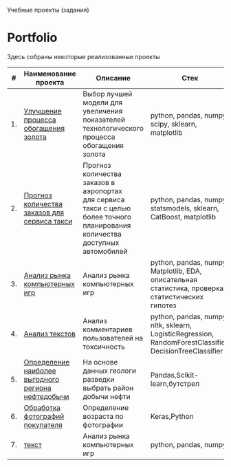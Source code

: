 Учебные проекты (задания)
# Portfolio

Здесь собраны некоторые реализованные проекты

| #    | Наименование проекта                | Описание                                                     | Стек                                                         |
| ---- | ------------------------------------------------------------ | ------------------------------------------------------------ | ------------------------------------------------------------ |
| 1.   | [Улучшение процесса обогащения золота](https://github.com/cfyz325/yandex_practicum/tree/main/gold_recovery) | Выбор лучшей модели для увеличения <br/>показателей технологического процесса <br/>обогащения золота | python, pandas, numpy, scipy, sklearn, matplotlib       |
| 2.   | [Прогноз количества заказов для сервиса такси](https://github.com/cfyz325/yandex_practicum/tree/main/taxi) | Прогноз количества заказов в аэропортах <br/>для сервиса такси с целью более точного планирования количества доступных <br/>автомобилей | python, pandas, numpy, statsmodels, sklearn, CatBoost, matplotlib |
| 3.   | [Анализ рынка компьютерных игр](https://github.com/cfyz325/yandex_practicum/tree/main/games) | Анализ рынка компьютерных игр            | python, pandas, numpy, Matplotlib, EDA, описательная статистика, проверка статистических гипотез |
| 4.   | [Анализ текстов](https://github.com/cfyz325/yandex_practicum/tree/main/toxic_comments) | Анализ комментариев пользователей на токсичность             | python, pandas, numpy, nltk, sklearn, LogisticRegression, RandomForestClassifier, DecisionTreeClassifier |
| 5.   | [Определение наиболее выгодного региона нефтедобычи](https://github.com/cfyz325/yandex_practicum/tree/main/oilwell) |На основе данных геологи разведки выбрать район добычи нефти         | Pandas,Scikit-learn,бутстреп |
| 6.   | [Обработка фотографий покупателя](https://github.com/cfyz325/yandex_practicum/tree/main/photo_age) | Определение возраста по фотографии            | Keras,Python |
| 7.   | [текст](ссылка) | Анализ рынка компьютерных игр            | python, pandas, numpy |
